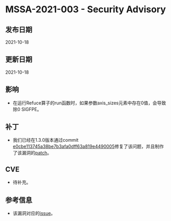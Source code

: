 # MSSA-2021-003 - Security Advisory

## 发布日期

2021-10-18

## 更新日期

2021-10-18

## 影响

- 在运行Refuce算子的run函数时，如果参数axis_sizes元素中存在0值，会导致除0 SIGFPE。

## 补丁

- 我们已经在1.3.0版本通过commit [e0cbe113745a38be7b3afa0dff63a819e4490005](https://gitee.com/mindspore/mindspore/commit/e0cbe113745a38be7b3afa0dff63a819e4490005)修复了该问题，并且制作了该漏洞的[patch](../cve_patch/mssa-2021-003.patch)。

## CVE

- 待补充。

## 参考信息

- 该漏洞对应的[issue](https://gitee.com/mindspore/mindspore/issues/I3SE1A)。
